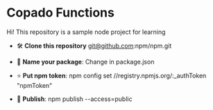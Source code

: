 # Copado Functions

Hi! This repository is a sample node project for learning

* 🛠 **Clone this repository** git@github.com:npm/npm.git

* 🐞 **Name your package**: Change in package.json 

* ⭐️ **Put npm token**: npm config set //registry.npmjs.org/:_authToken "npmToken"

* 📃 **Publish**: npm publish --access=public